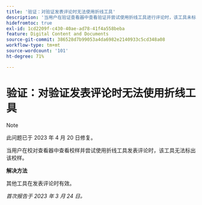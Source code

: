 ```yaml
---
title: '验证：对验证发表评论时无法使用折线工具'
description: '当用户在验证查看器中查看验证并尝试使用折线工具进行评论时，该工具未标记验证。 '
hidefromtoc: true
exl-id: 1cd2209f-c430-40ae-ad78-41f4a558beba
feature: Digital Content and Documents
source-git-commit: 386528d7b99053a4da6982e2140933c5cd348a08
workflow-type: tm+mt
source-wordcount: '101'
ht-degree: 71%

---
```


# 验证：对验证发表评论时无法使用折线工具

<!--This article is on the WF and WFP TOCs-->

>[!NOTE]
>
>此问题已于 2023 年 4 月 20 日修复。

当用户在校对查看器中查看校样并尝试使用折线工具发表评论时，该工具无法标出该校样。

**解决方法**

其他工具在发表评论时有效。

_首次报告于 2023 年 3 月 24 日。_
